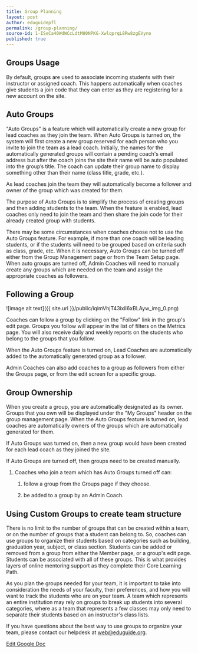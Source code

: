 ```yaml
---
title: Group Planning
layout: post
author: eduguidepfl
permalink: /group-planning/
source-id: 1-ISeCa40WdWCcLdtM00NPKG-XwlqprqL8Rw8zgEVyno
published: true
---
```

## Groups Usage

By default, groups are used to associate incoming students with their instructor or assigned coach. This happens automatically when coaches give students a join code that they can enter as they are registering for a new account on the site.

## Auto Groups

"Auto Groups" is a feature which will automatically create a new group for lead coaches as they join the team. When Auto Groups is turned on, the system will first create a new group reserved for each person who you invite to join the team as a lead coach. Initially, the names for the automatically generated groups will contain a pending coach's email address but after the coach joins the site their name will be auto populated into the group’s title. The coach can update their group name to display something other than their name (class title, grade, etc.).

As lead coaches join the team they will automatically become a follower and owner of the group which was created for them.

The purpose of Auto Groups is to simplify the process of creating groups and then adding students to the team. When the feature is enabled, lead coaches only need to join the team and then share the join code for their already created group with students.

There may be some circumstances when coaches choose not to use the Auto Groups feature. For example, if more than one coach will be leading students, or if the students will need to be grouped based on criteria such as class, grade, etc. When it is necessary, Auto Groups can be turned off either from the Group Management page or from the Team Setup page. When auto groups are turned off, Admin Coaches will need to manually create any groups which are needed on the team and assign the appropriate coaches as followers.

## Following a Group

![image alt text]({{ site.url }}/public/iqimVhjT43ixiI6xBLAyw_img_0.png)

Coaches can follow a group by clicking on the "Follow" link in the group's edit page. Groups you follow will appear in the list of filters on the Metrics page. You will also receive daily and weekly reports on the students who belong to the groups that you follow.

When the Auto Groups feature is turned on, Lead Coaches are automatically added to the automatically generated group as a follower.

Admin Coaches can also add coaches to a group as followers from either the Groups page, or from the edit screen for a specific group.

## Group Ownership

When you create a group, you are automatically designated as its owner. Groups that you own will be displayed under the "My Groups" header on the group management page. When the Auto Groups feature is turned on, lead coaches are automatically owners of the groups which are automatically generated for them.

If Auto Groups was turned on, then a new group would have been created for each lead coach as they joined the site.

If Auto Groups are turned off, then groups need to be created manually.

1. Coaches who join a team which has Auto Groups turned off can:

    1. follow a group from the Groups page if they choose.

    2. be added to a group by an Admin Coach. 

## Using Custom Groups to create team structure

There is no limit to the number of groups that can be created within a team, or on the number of groups that a student can belong to. So, coaches can use groups to organize their students based on categories such as building, graduation year, subject, or class section. Students can be added or removed from a group from either the Member page, or a group's edit page. Students can be associated with all of these groups. This is what provides layers of online mentoring support as they complete their Core Learning Path.

As you plan the groups needed for your team, it is important to take into consideration the needs of your faculty, their preferences, and how you will want to track the students who are on your team. A team which represents an entire institution may rely on groups to break up students into several categories, where as a team that represents a few classes may only need to separate their students based on an instructor's class lists.

If you have questions about the best way to use groups to organize your team, please contact our helpdesk at [web@eduguide.org](mailto:web@eduguide.org).

[Edit Google Doc](https://docs.google.com/document/d/1-ISeCa40WdWCcLdtM00NPKG-XwlqprqL8Rw8zgEVyno/edit?usp=sharing)

